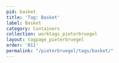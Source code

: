 ```yaml
---
pid: basket
title: 'Tag: Basket'
label: Basket
category: Containers
collection: worktags_pieterbruegel
layout: tagpage_pieterbruegel
order: '011'
permalink: "/pieterbruegel/tags/basket/"
---
```

